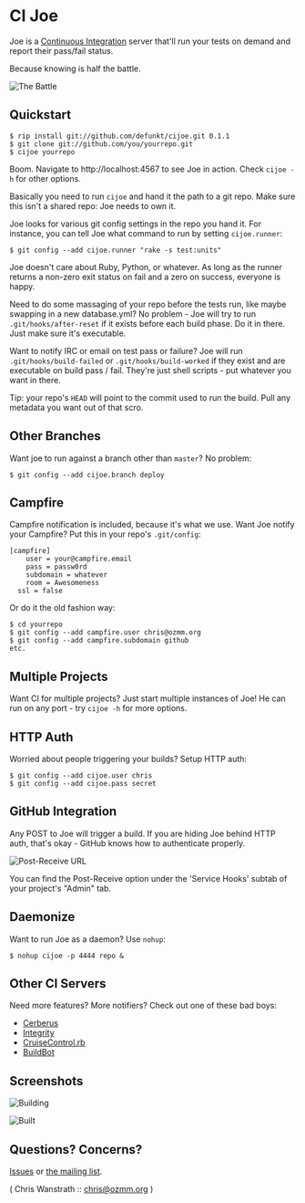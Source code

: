 CI Joe
======

Joe is a [Continuous
Integration](http://en.wikipedia.org/wiki/Continuous_integration)
server that'll run your tests on demand and report their pass/fail status.

Because knowing is half the battle.

![The Battle](http://img.skitch.com/20090805-g4a2qhttwij8n2jr9t552efn3k.png)
 
Quickstart
----------
    
    $ rip install git://github.com/defunkt/cijoe.git 0.1.1
    $ git clone git://github.com/you/yourrepo.git
    $ cijoe yourrepo

Boom. Navigate to http://localhost:4567 to see Joe in action. 
Check `cijoe -h` for other options.

Basically you need to run `cijoe` and hand it the path to a git 
repo. Make sure this isn't a shared repo: Joe needs to own it.

Joe looks for various git config settings in the repo you hand it. For
instance, you can tell Joe what command to run by setting
`cijoe.runner`:

    $ git config --add cijoe.runner "rake -s test:units"
    
Joe doesn't care about Ruby, Python, or whatever. As long as the
runner returns a non-zero exit status on fail and a zero on success,
everyone is happy.

Need to do some massaging of your repo before the tests run, like
maybe swapping in a new database.yml? No problem - Joe will try to
run `.git/hooks/after-reset` if it exists before each build phase. 
Do it in there. Just make sure it's executable.

Want to notify IRC or email on test pass or failure? Joe will run
`.git/hooks/build-failed` or `.git/hooks/build-worked` if they exist
and are executable on build pass / fail. They're just shell scripts -
put whatever you want in there.

Tip: your repo's `HEAD` will point to the commit used to run the
build. Pull any metadata you want out of that scro.


Other Branches
--------------

Want joe to run against a branch other than `master`? No problem:

    $ git config --add cijoe.branch deploy


Campfire
--------

Campfire notification is included, because it's what we use. Want Joe
notify your Campfire? Put this in your repo's `.git/config`:

    [campfire]
    	user = your@campfire.email
    	pass = passw0rd
    	subdomain = whatever
    	room = Awesomeness
      ssl = false

Or do it the old fashion way:

    $ cd yourrepo
    $ git config --add campfire.user chris@ozmm.org
    $ git config --add campfire.subdomain github
    etc.


Multiple Projects
-----------------

Want CI for multiple projects? Just start multiple instances of Joe! 
He can run on any port - try `cijoe -h` for more options.


HTTP Auth
---------

Worried about people triggering your builds? Setup HTTP auth:

    $ git config --add cijoe.user chris
    $ git config --add cijoe.pass secret


GitHub Integration
------------------

Any POST to Joe will trigger a build. If you are hiding Joe behind
HTTP auth, that's okay - GitHub knows how to authenticate properly.

![Post-Receive URL](http://img.skitch.com/20090806-d2bxrk733gqu8m11tf4kyir5d8.png)
 
You can find the Post-Receive option under the 'Service Hooks' subtab
of your project's "Admin" tab.


Daemonize
---------

Want to run Joe as a daemon? Use `nohup`:

    $ nohup cijoe -p 4444 repo &


Other CI Servers
----------------

Need more features? More notifiers? Check out one of these bad boys:

* [Cerberus](http://cerberus.rubyforge.org/)
* [Integrity](http://integrityapp.com/)
* [CruiseControl.rb](http://cruisecontrolrb.thoughtworks.com/)
* [BuildBot](http://buildbot.net/trac)


Screenshots
-----------

![Building](http://img.skitch.com/20090806-ryw34ksi5ixnrdwxcptqy28iy7.png)

![Built](http://img.skitch.com/20090806-f7j3r65yecaq13hdcxqwtc5krd.)


Questions? Concerns?
--------------------

[Issues](http://github.com/defunkt/cijoe/issues) or [the mailing list](http://groups.google.com/group/cijoe).


( Chris Wanstrath :: chris@ozmm.org )
